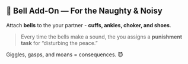 ## 🔔 Bell Add-On — For the Naughty & Noisy

Attach **bells** to the your partner - **cuffs, ankles, choker, and shoes**.

> Every time the bells make a sound, the you assigns a **punishment task** for “disturbing the peace.”

Giggles, gasps, and moans = consequences. 😈